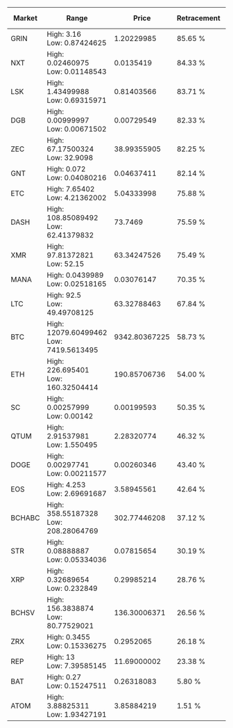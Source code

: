 | Market | Range | Price| Retracement | Doubles to 50% |
| --- | --- | --- | --- | --- |
| GRIN | High: 3.16<br />Low: 0.87424625 | 1.20229985 | 85.65 % | 1.68 |
| NXT | High: 0.02460975<br />Low: 0.01148543 | 0.0135419 | 84.33 % | 1.33 |
| LSK | High: 1.43499988<br />Low: 0.69315971 | 0.81403566 | 83.71 % | 1.31 |
| DGB | High: 0.00999997<br />Low: 0.00671502 | 0.00729549 | 82.33 % | 1.15 |
| ZEC | High: 67.17500324<br />Low: 32.9098 | 38.99355905 | 82.25 % | 1.28 |
| GNT | High: 0.072<br />Low: 0.04080216 | 0.04637411 | 82.14 % | 1.22 |
| ETC | High: 7.65402<br />Low: 4.21362002 | 5.04333998 | 75.88 % | 1.18 |
| DASH | High: 108.85089492<br />Low: 62.41379832 | 73.7469 | 75.59 % | 1.16 |
| XMR | High: 97.81372821<br />Low: 52.15 | 63.34247526 | 75.49 % | 1.18 |
| MANA | High: 0.0439989<br />Low: 0.02518165 | 0.03076147 | 70.35 % | 1.12 |
| LTC | High: 92.5<br />Low: 49.49708125 | 63.32788463 | 67.84 % | 1.12 |
| BTC | High: 12079.60499462<br />Low: 7419.5613495 | 9342.80367225 | 58.73 % | 1.04 |
| ETH | High: 226.695401<br />Low: 160.32504414 | 190.85706736 | 54.00 % | 1.01 |
| SC | High: 0.00257999<br />Low: 0.00142 | 0.00199593 | 50.35 % | 1.00 |
| QTUM | High: 2.91537981<br />Low: 1.550495 | 2.28320774 | 46.32 % | 0.00 |
| DOGE | High: 0.00297741<br />Low: 0.00211577 | 0.00260346 | 43.40 % | 0.00 |
| EOS | High: 4.253<br />Low: 2.69691687 | 3.58945561 | 42.64 % | 0.00 |
| BCHABC | High: 358.55187328<br />Low: 208.28064769 | 302.77446208 | 37.12 % | 0.00 |
| STR | High: 0.08888887<br />Low: 0.05334036 | 0.07815654 | 30.19 % | 0.00 |
| XRP | High: 0.32689654<br />Low: 0.232849 | 0.29985214 | 28.76 % | 0.00 |
| BCHSV | High: 156.3838874<br />Low: 80.77529021 | 136.30006371 | 26.56 % | 0.00 |
| ZRX | High: 0.3455<br />Low: 0.15336275 | 0.2952065 | 26.18 % | 0.00 |
| REP | High: 13<br />Low: 7.39585145 | 11.69000002 | 23.38 % | 0.00 |
| BAT | High: 0.27<br />Low: 0.15247511 | 0.26318083 | 5.80 % | 0.00 |
| ATOM | High: 3.88825311<br />Low: 1.93427191 | 3.85884219 | 1.51 % | 0.00 |
